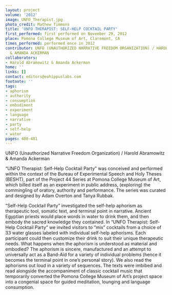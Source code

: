 ```yaml
---
layout: project
volume: '2012'
image: UNFO_Therapist.jpg
photo_credit: Mathew Timmons
title: 'UNFO THERAPIST: SELF-HELP COCKTAIL PARTY'
first_performed: first performed on November 29, 2012
place: Pomona College Museum of Art, Claremont, CA
times_performed: performed once in 2012
contributor: UNFO (UNAUTHORIZED NARRATIVE FREEDOM ORGANIZATION) / HAROLD ABRAMOWITZ
  & AMANDA ACKERMAN
collaborators:
- Harold Abramowitz & Amanda Ackerman
home: ''
links: []
contact: editors@eohippuslabs.com
footnote: ''
tags:
- aphorism
- authority
- consumption
- embodiment
- experiment
- language
- narrative
- party
- self-help
- water
pages: 480-481
---
```


UNFO (Unauthorized Narrative Freedom Organization) / Harold Abramowitz & Amanda Ackerman

“UNFO Therapist: Self-Help Cocktail Party” was conceived and performed within the context of the Bureau of Experimental Speech and Holy Theses (BESHT), part of the Project 44 Series at Pomona College Museum of Art, which billed itself as an experiment in public address, (exploring) the commingling of oratory, authority and performance. The series was curated and designed by Adam Overton and Tanya Rubbak.

“Self-Help Cocktail Party” investigated the self-help aphorism as therapeutic tool, somatic text, and terminal point in narrative. Ancient Egyptian priests would place words in water to drink them, and then embody the sacred knowledge they contained. In “UNFO Therapist: Self-Help Cocktail Party” we invited visitors to “mix” cocktails from a choice of 33 water glasses labeled with individual self-help aphorisms. Each participant could then customize their drink to suit their unique therapeutic needs. What happens when the aphorism is understood as material and embodied? The aphorism is sincere, manufactured and an attempt to universally act as a Band-Aid for a variety of individual problems (hence it becomes the terminal point in one’s personal story). We also read the aphorisms out loud in a variety of sequences. The texts were imbibed and read alongside the accompaniment of classic cocktail music that temporarily converted the Pomona College Museum of Art’s project space into a congenial space for guided meditation, lounging and language consumption.

